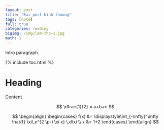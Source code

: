 ```yaml
---
layout: post
title: "Bai post binh thuong"
tags: [note]
full: true
categories: reading
bigimg: /img/lam-tho-1.jpg
math: 1
---
```


Intro paragraph.

{% include toc.html %}

# Heading

Content

$$
\dfrac{1}{2} = a+b+c
$$

$$
\begin{align}
\begin{cases}
f(x) &= \displaystyle\int_{-\infty}^\infty
    \hat{f} \xi\,e^{2 \pi i \xi x}
    \,d\xi \\
x &= 1+2
\end{cases}
\end{align}
$$